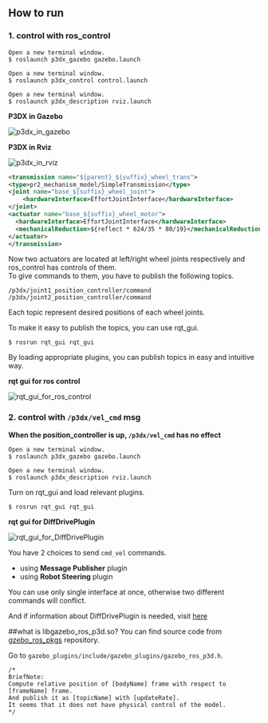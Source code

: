## How to run
### 1. control with ros_control

```shell
Open a new terminal window.
$ roslaunch p3dx_gazebo gazebo.launch

Open a new terminal window.
$ roslaunch p3dx_control control.launch

Open a new terminal window.
$ roslaunch p3dx_description rviz.launch
```

**P3DX in Gazebo**

![p3dx_in_gazebo]

**P3DX in Rviz**

![p3dx_in_rviz]

```xml
<transmission name="${parent}_${suffix}_wheel_trans">
<type>pr2_mechanism_model/SimpleTransmission</type>
<joint name="base_${suffix}_wheel_joint">
	<hardwareInterface>EffortJointInterface</hardwareInterface>
</joint>
<actuator name="base_${suffix}_wheel_motor">
  <hardwareInterface>EffortJointInterface</hardwareInterface>
  <mechanicalReduction>${reflect * 624/35 * 80/19}</mechanicalReduction>
</actuator>
</transmission>
```

Now two actuators are located at left/right wheel joints respectively and ros_control has controls of them.  
To give commands to them, you have to publish the following topics.

```
/p3dx/joint1_position_controller/command
/p3dx/joint2_position_controller/command
```

Each topic represent desired positions of each wheel joints.

To make it easy to publish the topics, you can use rqt_gui.

```shell
$ rosrun rqt_gui rqt_gui
```

By loading appropriate plugins, you can publish topics in easy and intuitive way.

**rqt gui for ros control**

![rqt_gui_for_ros_control]

### 2. control with `/p3dx/vel_cmd` msg

**When the position_controller is up, `/p3dx/vel_cmd` has no effect**

```shell
Open a new terminal window.
$ roslaunch p3dx_gazebo gazebo.launch

Open a new terminal window.
$ roslaunch p3dx_description rviz.launch
```

Turn on rqt_gui and load relevant plugins.

```shell
$ rosrun rqt_gui rqt_gui
```

**rqt gui for DiffDrivePlugin**

![rqt_gui_for_DiffDrivePlugin]

You have 2 choices to send `cmd_vel` commands.

* using **Message Publisher** plugin
* using **Robot Steering** plugin

You can use only single interface at once, otherwise two different commands will conflict.


And if information about DiffDrivePlugin is needed, visit [here](https://github.com/jaejunlee0538/gazebo_personal_tutorial/blob/master/move_pioneer2dx/README.md)


[p3dx_in_gazebo]:https://raw.github.com/jaejunlee0538/ua_ros_p3dx/master/readme/pictures/p3dx_in_gazebo.png
[p3dx_in_rviz]:https://raw.github.com/jaejunlee0538/ua_ros_p3dx/master/readme/pictures/p3dx_rviz.png
[rqt_gui_for_DiffDrivePlugin]:https://raw.github.com/jaejunlee0538/ua_ros_p3dx/master/readme/pictures/rqt_gui_for_DiffDrivePlugin.png
[rqt_gui_for_ros_control]:https://raw.github.com/jaejunlee0538/ua_ros_p3dx/master/readme/pictures/rqt_gui_for_ros_control.png

##what is libgazebo_ros_p3d.so?
You can find source code from [gzebo_ros_pkgs](https://github.com/ros-simulation/gazebo_ros_pkgs) repository.

Go to `gazebo_plugins/include/gazebo_plugins/gazebo_ros_p3d.h`.

```
/*
BriefNote:
Compute relative position of [bodyName] frame with respect to [frameName] frame.
And publish it as [topicName] with [updateRate].
It seems that it does not have physical control of the model.
*/
```
